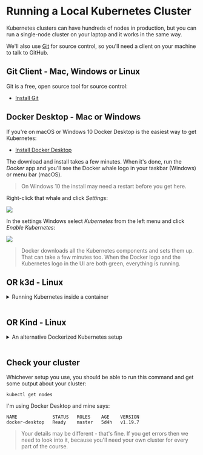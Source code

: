 # Running a Local Kubernetes Cluster

Kubernetes clusters can have hundreds of nodes in production, but you can run a single-node cluster on your laptop and it works in the same way.

We'll also use [Git](https://git-scm.com) for source control, so you'll need a client on your machine to talk to GitHub.

## Git Client - Mac, Windows or Linux

Git is a free, open source tool for source control:

- [Install Git](https://git-scm.com/downloads)


## Docker Desktop - Mac or Windows

If you're on macOS or Windows 10 Docker Desktop is the easiest way to get Kubernetes:

- [Install Docker Desktop](https://www.docker.com/products/docker-desktop)

The download and install takes a few minutes. When it's done, run the _Docker_ app and you'll see the Docker whale logo in your taskbar (Windows) or menu bar (macOS).

> On Windows 10 the install may need a restart before you get here.

Right-click that whale and click _Settings_:

![](/img/docker-desktop-settings.png)

In the settings Windows select _Kubernetes_ from the left menu and click _Enable Kubernetes_: 

![](/img/docker-desktop-kubernetes.png)

> Docker downloads all the Kubernetes components and sets them up. That can take a few minutes too. When the Docker logo and the Kubernetes logo in the UI are both green, everything is running.

## **OR** k3d - Linux

<details>
  <summary>Running Kubernetes inside a container</summary>

On Linux [k3d](https://k3d.io) is a lightweight Kubernetes distribution with a good feature set. It runs a whole Kubernetes cluster inside a Docker container :)

> You can use k3d on macOS and Windows too - but Docker Desktop is easier.

You need to install Docker, then k3d and then create a cluster:

```
curl -fsSL https://get.docker.com | sh

curl -s https://raw.githubusercontent.com/rancher/k3d/main/install.sh | bash

k3d cluster create k8s -p "30000-30040:30000-30040@server:0"
```

> This syntax uses the latest k3d command (v5); previous releases used a different syntax so you'll need to upgrade to v5.

</details><br />

## **OR** Kind - Linux

<details>
  <summary>An alternative Dockerized Kubernetes setup</summary>

If you're already using [Kind](kind.sigs.k8s.io/), use this setup which is tweaked for the labs:

```
kind create cluster --name k8s --config setup/kind.yaml
```

> If you're not already using Kind use k3d instead

</details><br />

## Check your cluster

Whichever setup you use, you should be able to run this command and get some output about your cluster:

```
kubectl get nodes
```

I'm using Docker Desktop and mine says:

```
NAME             STATUS   ROLES    AGE    VERSION
docker-desktop   Ready    master   5d4h   v1.19.7
```

> Your details may be different - that's fine. If you get errors then we need to look into it, because you'll need your own cluster for every part of the course.